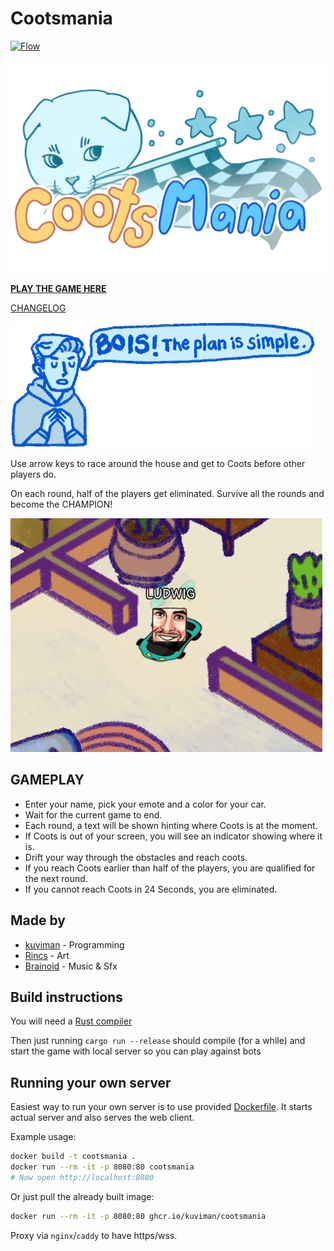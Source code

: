 # Cootsmania

[![Flow](https://github.com/kuviman/cootsmania/actions/workflows/flow.yml/badge.svg)](https://github.com/kuviman/cootsmania/actions/workflows/flow.yml)

![title](assets/ui/title.png)

[**PLAY THE GAME HERE**](https://kuviman.itch.io/cootsmania)

[CHANGELOG](CHANGELOG.md)

![plan](assets/ui/simple.png)

Use arrow keys to race around the house and get to Coots before other players do.

On each round, half of the players get eliminated.
Survive all the rounds and become the CHAMPION!

![screen](assets/ui/screenshot.png)

## GAMEPLAY

- Enter your name, pick your emote and a color for your car.  
- Wait for the current game to end.
- Each round, a text will be shown hinting where Coots is at the moment.
- If Coots is out of your screen, you will see an indicator showing where it is.
- Drift your way through the obstacles and reach coots.
- If you reach Coots earlier than half of the players, you are qualified for the next round.
- If you cannot reach Coots in 24 Seconds, you are eliminated.

## Made by

- [kuviman](https://github.com/kuviman) - Programming
- [Rincs](https://rincsart.com) - Art
- [Brainoid](https://twitter.com/brainoidgames) - Music & Sfx

## Build instructions

You will need a [Rust compiler](https://rustup.rs)

Then just running `cargo run --release` should compile (for a while) and start the game with local server so you can play against bots

## Running your own server

Easiest way to run your own server is to use provided [Dockerfile](Dockerfile).
It starts actual server and also serves the web client.

Example usage:

```sh
docker build -t cootsmania .
docker run --rm -it -p 8080:80 cootsmania
# Now open http://localhost:8080
```

Or just pull the already built image:

```sh
docker run --rm -it -p 8080:80 ghcr.io/kuviman/cootsmania
```

Proxy via `nginx`/`caddy` to have https/wss.
